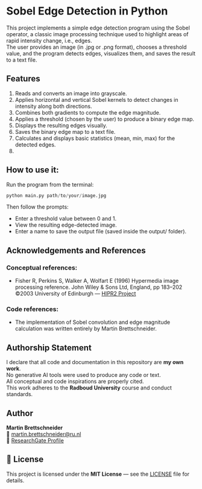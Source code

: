 
# Sobel Edge Detection in Python

This project implements a simple edge detection program using the Sobel operator, a classic image processing technique used to highlight areas of rapid intensity change, i.e., edges.  
The user provides an image (in .jpg or .png format), chooses a threshold value, and the program detects edges, visualizes them, and saves the result to a text file.

## Features

1.  Reads and converts an image into grayscale.
2.  Applies horizontal and vertical Sobel kernels to detect changes in intensity along both directions.
3.  Combines both gradients to compute the edge magnitude.
4.  Applies a threshold (chosen by the user) to produce a binary edge map.
5.  Displays the resulting edges visually.
6.  Saves the binary edge map to a text file.
7.  Calculates and displays basic statistics (mean, min, max) for the detected edges.
8.  
## How to use it:
Run the program from the terminal:

```python
python main.py path/to/your/image.jpg
```
Then follow the prompts:

-   Enter a threshold value between 0 and 1.
-   View the resulting edge-detected image.
-   Enter a name to save the output file (saved inside the output/ folder).
    
## Acknowledgements and References

### Conceptual references:
    
-   Fisher R, Perkins S, Walker A, Wolfart E (1996)  Hypermedia  image processing reference. John Wiley & Sons Ltd, England, pp 183–202
 ©2003 University of Edinburgh — [HIPR2 Project](https://homepages.inf.ed.ac.uk/rbf/HIPR2/sobel.htm)
### Code references:

-   The implementation of Sobel convolution and edge magnitude calculation was written entirely by Martin Brettschneider.
    
## Authorship Statement

I declare that all code and documentation in this repository are **my own work**.  
No generative AI tools were used to produce any code or text.  
All conceptual and code inspirations are properly cited.  
This work adheres to the **Radboud University** course and conduct standards.

## Author

**Martin Brettschneider**  
📧 [martin.brettschneider@ru.nl](mailto:martin.brettschneider@ru.nl)  
🔗 [ResearchGate Profile](https://www.researchgate.net/profile/Martin-Brettschneider-2?ev=hdr_xprf)


## 📄 License
This project is licensed under the **MIT License** — see the [LICENSE](LICENSE) file for details.
